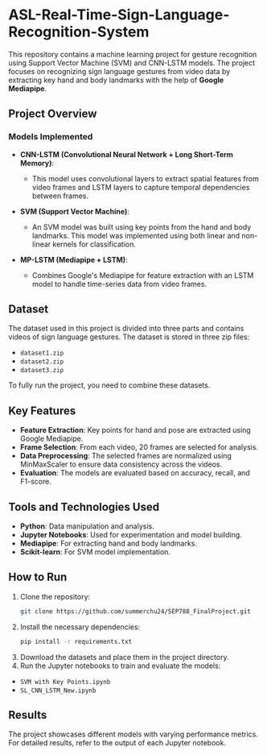# ASL-Real-Time-Sign-Language-Recognition-System

This repository contains a machine learning project for gesture recognition using Support Vector Machine (SVM) and CNN-LSTM models. The project focuses on recognizing sign language gestures from video data by extracting key hand and body landmarks with the help of **Google Mediapipe**.

## Project Overview

### Models Implemented

- **CNN-LSTM (Convolutional Neural Network + Long Short-Term Memory)**:
  - This model uses convolutional layers to extract spatial features from video frames and LSTM layers to capture temporal dependencies between frames.

- **SVM (Support Vector Machine)**:
  - An SVM model was built using key points from the hand and body landmarks. This model was implemented using both linear and non-linear kernels for classification.

- **MP-LSTM (Mediapipe + LSTM)**:
  - Combines Google's Mediapipe for feature extraction with an LSTM model to handle time-series data from video frames.

## Dataset
The dataset used in this project is divided into three parts and contains videos of sign language gestures. The dataset is stored in three zip files:

- `dataset1.zip`
- `dataset2.zip`
- `dataset3.zip`

To fully run the project, you need to combine these datasets.

## Key Features
- **Feature Extraction**: Key points for hand and pose are extracted using Google Mediapipe.
- **Frame Selection**: From each video, 20 frames are selected for analysis.
- **Data Preprocessing**: The selected frames are normalized using MinMaxScaler to ensure data consistency across the videos.
- **Evaluation**: The models are evaluated based on accuracy, recall, and F1-score.

## Tools and Technologies Used
- **Python**: Data manipulation and analysis.
- **Jupyter Notebooks**: Used for experimentation and model building.
- **Mediapipe**: For extracting hand and body landmarks.
- **Scikit-learn**: For SVM model implementation.

## How to Run
1. Clone the repository:
   ```bash
   git clone https://github.com/summerchu24/SEP788_FinalProject.git
2. Install the necessary dependencies:
   ```bash
   pip install -r requirements.txt
3. Download the datasets and place them in the project directory.
4. Run the Jupyter notebooks to train and evaluate the models:
  - `SVM with Key Points.ipynb`
  - `SL_CNN_LSTM_New.ipynb`

## Results
The project showcases different models with varying performance metrics. For detailed results, refer to the output of each Jupyter notebook.
